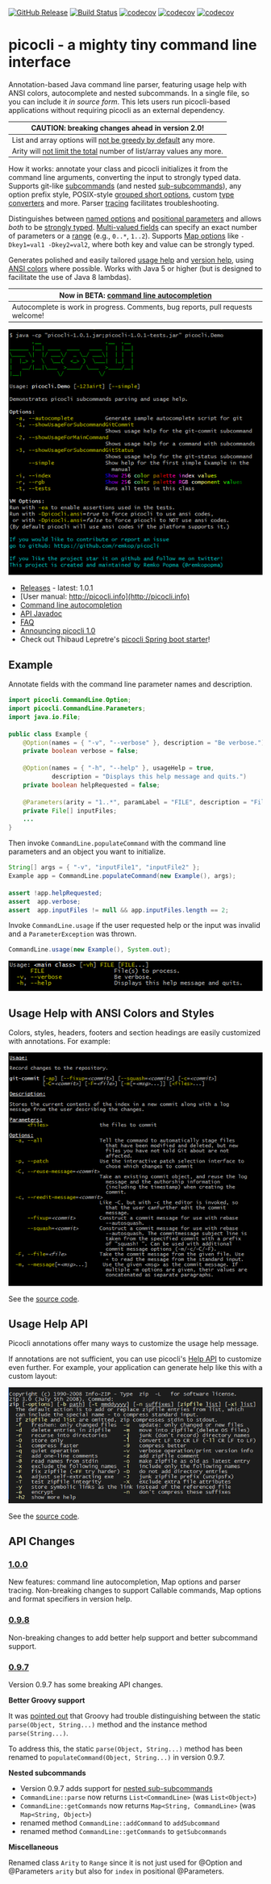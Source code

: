 [![GitHub Release](https://img.shields.io/github/release/remkop/picocli.svg)](https://github.com/remkop/picocli/releases) 
[![Build Status](https://travis-ci.org/remkop/picocli.svg?branch=master)](https://travis-ci.org/remkop/picocli) 
[![codecov](https://codecov.io/gh/remkop/picocli/branch/master/graph/badge.svg)](https://codecov.io/gh/remkop/picocli) 
[![codecov](https://img.shields.io/twitter/follow/remkopopma.svg?style=social)](https://twitter.com/intent/follow?screen_name=remkopopma) 
[![codecov](https://img.shields.io/twitter/follow/picocli.svg?style=social)](https://twitter.com/intent/follow?screen_name=picocli) 


# picocli - a mighty tiny command line interface

Annotation-based Java command line parser, featuring usage help with ANSI colors, autocomplete and nested subcommands.
In a single file, so you can include it _in source form_.
This lets users run picocli-based applications without requiring picocli as an external dependency.

|CAUTION: breaking changes ahead in version 2.0!|
|----|
|List and array options will [not be greedy by default](https://github.com/remkop/picocli/issues/192) any more.|
|Arity will [not limit the total](https://github.com/remkop/picocli/issues/191) number of list/array values any more. |

How it works: annotate your class and picocli initializes it from the command line arguments,
converting the input to strongly typed data. Supports git-like [subcommands](http://picocli.info/#_subcommands)
(and nested [sub-subcommands](http://picocli.info/#_nested_sub_subcommands)),
any option prefix style, POSIX-style [grouped short options](http://picocli.info/#_short_options),
custom [type converters](http://picocli.info/#_custom_type_converters) and more.
Parser [tracing](http://picocli.info/#_tracing) facilitates troubleshooting.

Distinguishes between [named options](http://picocli.info/#_options) and
[positional parameters](http://picocli.info/#_positional_parameters) and allows _both_ to be 
[strongly typed](http://picocli.info/#_strongly_typed_everything).
[Multi-valued fields](http://picocli.info/#_multiple_values) can specify 
an exact number of parameters or a [range](http://picocli.info/#_arity) (e.g., `0..*`, `1..2`).
Supports [Map options](http://picocli.info/#_maps) like `-Dkey1=val1 -Dkey2=val2`, where both key and value can be strongly typed.

Generates polished and easily tailored [usage help](http://picocli.info/#_usage_help)
and  [version help](http://picocli.info/#_version_help),
using [ANSI colors](http://picocli.info/#_ansi_colors_and_styles) where possible.
Works with Java 5 or higher (but is designed to facilitate the use of Java 8 lambdas).

|Now in BETA: [command line autocompletion](http://picocli.info/autocomplete.html)|
|----|
|Autocomplete is work in progress. Comments, bug reports, pull requests welcome!|


<a id="picocli_demo"></a>
![Picocli Demo help message with ANSI colors](docs/images/picocli.Demo.png?raw=true)

* [Releases](https://github.com/remkop/picocli/releases) - latest: 1.0.1
* [User manual: http://picocli.info](http://picocli.info)
* [Command line autocompletion](http://picocli.info/autocomplete.html)
* [API Javadoc](http://picocli.info/apidocs/)
* [FAQ](https://github.com/remkop/picocli/wiki/FAQ)
* [Announcing picocli 1.0](http://picocli.info/announcing-picocli-1.0.html)
* Check out Thibaud Lepretre's [picocli Spring boot starter](https://github.com/kakawait/picocli-spring-boot-starter)!

## Example

Annotate fields with the command line parameter names and description.

```java
import picocli.CommandLine.Option;
import picocli.CommandLine.Parameters;
import java.io.File;

public class Example {
    @Option(names = { "-v", "--verbose" }, description = "Be verbose.")
    private boolean verbose = false;

    @Option(names = { "-h", "--help" }, usageHelp = true,
            description = "Displays this help message and quits.")
    private boolean helpRequested = false;

    @Parameters(arity = "1..*", paramLabel = "FILE", description = "File(s) to process.")
    private File[] inputFiles;
    ...
}
```

Then invoke `CommandLine.populateCommand` with the command line parameters and an object you want to initialize.

```java
String[] args = { "-v", "inputFile1", "inputFile2" };
Example app = CommandLine.populateCommand(new Example(), args);

assert !app.helpRequested;
assert  app.verbose;
assert  app.inputFiles != null && app.inputFiles.length == 2;
```

Invoke `CommandLine.usage` if the user requested help or the input was invalid and a `ParameterException` was thrown.

```java
CommandLine.usage(new Example(), System.out);
```

![Usage help message with ANSI colors](docs/images/ExampleUsageANSI.png?raw=true)

## Usage Help with ANSI Colors and Styles

Colors, styles, headers, footers and section headings are easily customized with annotations.
For example:

![Longer help message with ANSI colors](docs/images/UsageHelpWithStyle.png?raw=true)

See the [source code](https://github.com/remkop/picocli/blob/v0.9.4/src/test/java/picocli/Demo.java#L337). 



## Usage Help API

Picocli annotations offer many ways to customize the usage help message.

If annotations are not sufficient, you can use picocli's [Help API](http://picocli.info/#_usage_help_api) to customize even further.
For example, your application can generate help like this with a custom layout:

![Usage help message with two options per row](docs/images/UsageHelpWithCustomLayout.png?raw=true)

See the [source code](https://github.com/remkop/picocli/blob/master/src/test/java/picocli/CustomLayoutDemo.java#L61).

## API Changes

### [1.0.0](https://github.com/remkop/picocli/releases/tag/v1.0.0)
New features: command line autocompletion, Map options and parser tracing.
Non-breaking changes to support Callable commands, Map options and format specifiers in version help.

### [0.9.8](https://github.com/remkop/picocli/releases/tag/v0.9.8)
Non-breaking changes to add better help support and better subcommand support.

### [0.9.7](https://github.com/remkop/picocli/releases/tag/v0.9.7)
Version 0.9.7 has some breaking API changes.

**Better Groovy support**

It was [pointed out](https://github.com/remkop/picocli/issues/135) that Groovy had trouble distinguishing between
the static `parse(Object, String...)` method and the instance method `parse(String...)`.

To address this, the static `parse(Object, String...)` method has been renamed
to `populateCommand(Object, String...)` in  version 0.9.7.

**Nested subcommands**

* Version 0.9.7 adds support for [nested sub-subcommands](https://github.com/remkop/picocli/issues/127)
* `CommandLine::parse` now returns `List<CommandLine>` (was `List<Object>`)
* `CommandLine::getCommands` now returns `Map<String, CommandLine>` (was `Map<String, Object>`)
* renamed method `CommandLine::addCommand` to `addSubcommand`
* renamed method `CommandLine::getCommands` to `getSubcommands`

**Miscellaneous**

Renamed class `Arity` to `Range` since it is not just used for @Option and @Parameters `arity` but also for `index` in positional @Parameters.
